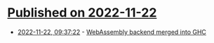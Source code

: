 # [Published on 2022-11-22](index.md)

* [2022-11-22, 09:37:22](https://lobste.rs/s/d2ltiv/webassembly_backend_merged_into_ghc) - [WebAssembly backend merged into GHC](https://www.tweag.io/blog/2022-11-22-wasm-backend-merged-in-ghc/)

